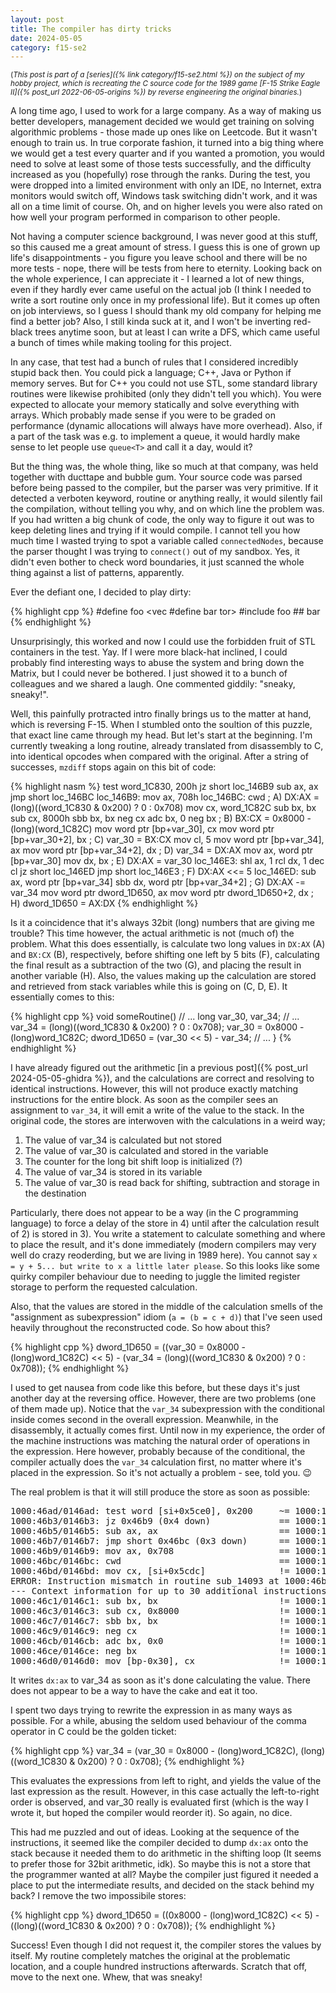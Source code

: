 ```yaml
---
layout: post
title: The compiler has dirty tricks
date: 2024-05-05
category: f15-se2
---
```


<small>(_This post is part of a [series]({% link category/f15-se2.html %}) on the subject of my hobby project, which is recreating the C source code for the 1989 game [F-15 Strike Eagle II]({% post_url 2022-06-05-origins %}) by reverse engineering the original binaries._)</small>

A long time ago, I used to work for a large company. As a way of making us better developers, management decided we would get training on solving algorithmic problems - those made up ones like on Leetcode. But it wasn't enough to train us. In true corporate fashion, it turned into a big thing where we would get a test every quarter and if you wanted a promotion, you would need to solve at least some of those tests successfully, and the difficulty increased as you (hopefully) rose through the ranks. During the test, you were dropped into a limited environment with only an IDE, no Internet, extra monitors would switch off, Windows task switching didn't work, and it was all on a time limit of course. Oh, and on higher levels you were also rated on how well your program performed in comparison to other people.

Not having a computer science background, I was never good at this stuff, so this caused me a great amount of stress. I guess this is one of grown up life's disappointments - you figure you leave school and there will be no more tests - nope, there will be tests from here to eternity. Looking back on the whole experience, I can appreciate it - I learned a lot of new things, even if they hardly ever came useful on the actual job (I think I needed to write a sort routine only once in my professional life). But it comes up often on job interviews, so I guess I should thank my old company for helping me find a better job? Also, I still kinda suck at it, and I won't be inverting red-black trees anytime soon, but at least I can write a DFS, which came useful a bunch of times while making tooling for this project.

In any case, that test had a bunch of rules that I considered incredibly stupid back then. You could pick a language; C++, Java or Python if memory serves. But for C++ you could not use STL, some standard library routines were likewise prohibited (only they didn't tell you which). You were expected to allocate your memory statically and solve everything with arrays. Which probably made sense if you were to be graded on performance (dynamic allocations will always have more overhead). Also, if a part of the task was e.g. to implement a queue, it would hardly make sense to let people use `queue<T>` and call it a day, would it?

But the thing was, the whole thing, like so much at that company, was held together with ducttape and bubble gum. Your source code was parsed before being passed to the compiler, but the parser was very primitive. If it detected a verboten keyword, routine or anything really, it would silently fail the compilation, without telling you why, and on which line the problem was. If you had written a big chunk of code, the only way to figure it out was to keep deleting lines and trying if it would compile. I cannot tell you how much time I wasted trying to spot a variable called `connectedNodes`, because the parser thought I was trying to `connect()` out of my sandbox. Yes, it didn't even bother to check word boundaries, it just scanned the whole thing against a list of patterns, apparently.

Ever the defiant one, I decided to play dirty:

{% highlight cpp %}
#define foo <vec
#define bar tor>
#include foo ## bar
{% endhighlight %}

Unsurprisingly, this worked and now I could use the forbidden fruit of STL containers in the test. Yay. If I were more black-hat inclined, I could probably find interesting ways to abuse the system and bring down the Matrix, but I could never be bothered. I just showed it to a bunch of colleagues and we shared a laugh. One commented giddily: "sneaky, sneaky!".

Well, this painfully protracted intro finally brings us to the matter at hand, which is reversing F-15. When I stumbled onto the soultion of this puzzle, that exact line came through my head. But let's start at the beginning. I'm currently tweaking a long routine, already translated from disassembly to C, into identical opcodes when compared with the original. After a string of successes, `mzdiff` stops again on this bit of code:

{% highlight nasm %}
		test	word_1C830, 200h
		jz	short loc_146B9
		sub	ax, ax
		jmp	short loc_146BC
loc_146B9:
		mov	ax, 708h
loc_146BC:
		cwd    ; A) DX:AX = (long)((word_1C830 & 0x200) ? 0 : 0x708)
		mov	cx, word_1C82C
		sub	bx, bx
		sub	cx, 8000h
		sbb	bx, bx
		neg	cx
		adc	bx, 0
		neg	bx ; B) BX:CX = 0x8000 - (long)(word_1C82C)
		mov	word ptr [bp+var_30], cx
		mov	word ptr [bp+var_30+2],	bx ; C) var_30 = BX:CX
		mov	cl, 5
		mov	word ptr [bp+var_34], ax
		mov	word ptr [bp+var_34+2],	dx ; D) var_34 = DX:AX
		mov	ax, word ptr [bp+var_30]
		mov	dx, bx                     ; E) DX:AX = var_30
loc_146E3:
		shl	ax, 1
		rcl	dx, 1
		dec	cl
		jz	short loc_146ED
		jmp	short loc_146E3            ; F) DX:AX <<= 5
loc_146ED:
		sub	ax, word ptr [bp+var_34]
		sbb	dx, word ptr [bp+var_34+2] ; G) DX:AX -= var_34
		mov	word ptr dword_1D650, ax
		mov	word ptr dword_1D650+2,	dx ; H) dword_1D650 = AX:DX
{% endhighlight %}

Is it a coincidence that it's always 32bit (long) numbers that are giving me trouble? This time however, the actual arithmetic is not (much of) the problem. What this does essentially, is calculate two long values in `DX:AX` (A) and `BX:CX` (B), respectively, before shifting one left by 5 bits (F), calculating the final result as a subtraction of the two (G), and placing the result in another variable (H). Also, the values making up the calculation are stored and retrieved from stack variables while this is going on (C, D, E). It essentially comes to this:

{% highlight cpp %}
void someRoutine()
    // ...
    long var_30, var_34;
    // ...
    var_34 = (long)((word_1C830 & 0x200) ? 0 : 0x708);
    var_30 = 0x8000 - (long)word_1C82C;
    dword_1D650 = (var_30 << 5) - var_34;
    // ...
}
{% endhighlight %}

I have already figured out the arithmetic [in a previous post]({% post_url 2024-05-05-ghidra %}), and the calculations are correct and resolving to identical instructions. However, this will not produce exactly matching instructions for the entire block. As soon as the compiler sees an assignment to `var_34`, it will emit a write of the value to the stack. In the original code, the stores are interwoven with the calculations in a weird way; 

1. The value of var_34 is calculated but not stored 
2. The value of var_30 is calculated and stored in the variable
3. The counter for the long bit shift loop is initialized (?)
4. The value of var_34 is stored in its variable
5. The value of var_30 is read back for shifting, subtraction and storage in the destination

Particularly, there does not appear to be a way (in the C programming language) to force a delay of the store in 4) until after the calculation result of 2) is stored in 3). You write a statement to calculate something and where to place the result, and it's done immediately (modern compilers may very well do crazy reoderding, but we are living in 1989 here). You cannot say `x = y + 5... but write to x a little later please`. So this looks like some quirky compiler behaviour due to needing to juggle the limited register storage to perform the requested calculation.

Also, that the values are stored in the middle of the calculation smells of the "assignment as subexpression" idiom (`a = (b = c + d)`) that I've seen used heavily throughout the reconstructed code. So how about this?

{% highlight cpp %}
dword_1D650 = ((var_30 = 0x8000 - (long)word_1C82C) << 5) - (var_34 = (long)((word_1C830 & 0x200) ? 0 : 0x708));
{% endhighlight %}

I used to get nausea from code like this before, but these days it's just another day at the reversing office. However, there are two problems (one of them made up). Notice that the `var_34` subexpression with the conditional inside comes second in the overall expression. Meanwhile, in the disassembly, it actually comes first. Until now in my experience, the order of the machine instructions was matching the natural order of operations in the expression. Here however, probably because of the conditional, the compiler actually does the `var_34` calculation first, no matter where it's placed in the expression. So it's not actually a problem - see, told you. 😉

The real problem is that it will still produce the store as soon as possible:

<pre>
1000:46ad/0146ad: test word [si+0x5ce0], 0x200     ~= 1000:1951/011951: test word [si+0x5d26], 0x200
1000:46b3/0146b3: jz 0x46b9 (0x4 down)             == 1000:1957/011957: jz 0x195d (0x4 down)
1000:46b5/0146b5: sub ax, ax                       == 1000:1959/011959: sub ax, ax
1000:46b7/0146b7: jmp short 0x46bc (0x3 down)      == 1000:195b/01195b: jmp short 0x1960 (0x3 down)
1000:46b9/0146b9: mov ax, 0x708                    == 1000:195d/01195d: mov ax, 0x708
1000:46bc/0146bc: cwd                              == 1000:1960/011960: cwd
<r>1000:46bd/0146bd: mov cx, [si+0x5cdc]              != 1000:1961/011961: mov [bp-0x32], ax</r>
ERROR: Instruction mismatch in routine sub_14093 at 1000:46bd/0146bd: mov cx, [si+0x5cdc] != 1000:1961/011961: mov [bp-0x32], ax
--- Context information for up to 30 additional instructions after mismatch location:
1000:46c1/0146c1: sub bx, bx                       != 1000:1964/011964: mov [bp-0x30], dx
1000:46c3/0146c3: sub cx, 0x8000                   != 1000:1967/011967: mov cx, [si+0x5d22]
1000:46c7/0146c7: sbb bx, bx                       != 1000:196b/01196b: sub bx, bx
1000:46c9/0146c9: neg cx                           != 1000:196d/01196d: sub cx, 0x8000
1000:46cb/0146cb: adc bx, 0x0                      != 1000:1971/011971: sbb bx, bx
1000:46ce/0146ce: neg bx                           != 1000:1973/011973: neg cx
1000:46d0/0146d0: mov [bp-0x30], cx                != 1000:1975/011975: adc bx, 0x0
</pre>

It writes `dx:ax` to var_34 as soon as it's done calculating the value. There does not appear to be a way to have the cake and eat it too. 

I spent two days trying to rewrite the expression in as many ways as possible. For a while, abusing the seldom used behaviour of the comma operator in C could be the golden ticket:

{% highlight cpp %}
var_34 = (var_30 = 0x8000 - (long)word_1C82C), (long)((word_1C830 & 0x200) ? 0 : 0x708);
{% endhighlight %}

This evaluates the expressions from left to right, and yields the value of the last expression as the result. However, in this case actually the left-to-right order is observed, and var_30 really is evaluated first (which is the way I wrote it, but hoped the compiler would reorder it). So again, no dice.

This had me puzzled and out of ideas. Looking at the sequence of the instructions, it seemed like the compiler decided to dump `dx:ax` onto the stack because it needed them to do arithmetic in the shifting loop (It seems to prefer those for 32bit arithmetic, idk). So maybe this is not a store that the programmer wanted at all? Maybe the compiler just figured it needed a place to put the intermediate results, and decided on the stack behind my back? I remove the two impossibile stores:

{% highlight cpp %}
dword_1D650 = ((0x8000 - (long)word_1C82C) << 5) - ((long)((word_1C830 & 0x200) ? 0 : 0x708));
{% endhighlight %}

Success! Even though I did not request it, the compiler stores the values by itself. My routine completely matches the original at the problematic location, and a couple hundred instructions afterwards. Scratch that off, move to the next one. Whew, that was sneaky!
